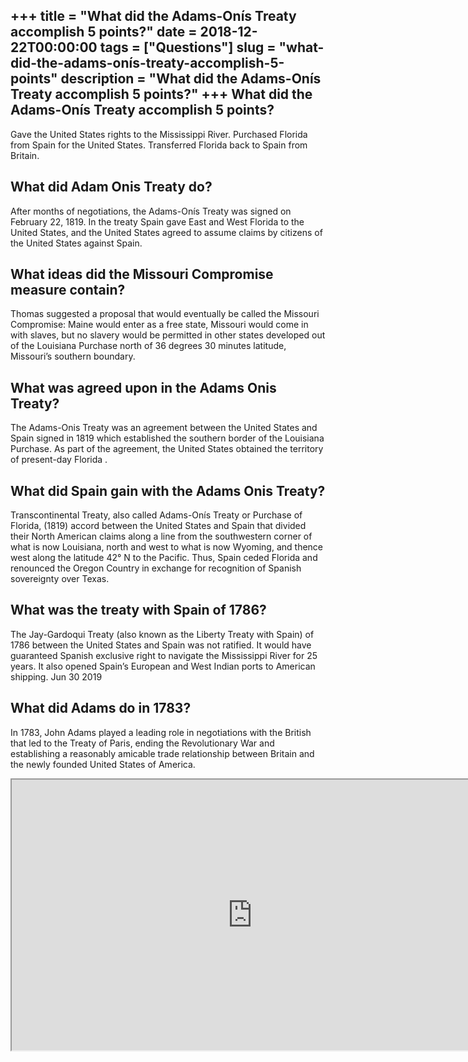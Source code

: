 +++
title = "What did the Adams-Onís Treaty accomplish 5 points?"
date = 2018-12-22T00:00:00
tags = ["Questions"]
slug = "what-did-the-adams-onís-treaty-accomplish-5-points"
description = "What did the Adams-Onís Treaty accomplish 5 points?"
+++
What did the Adams-Onís Treaty accomplish 5 points?
---------------------------------------------------

Gave the United States rights to the Mississippi River. Purchased Florida from Spain for the United States. Transferred Florida back to Spain from Britain.

What did Adam Onis Treaty do?
-----------------------------

After months of negotiations, the Adams-Onís Treaty was signed on February 22, 1819. In the treaty Spain gave East and West Florida to the United States, and the United States agreed to assume claims by citizens of the United States against Spain.

What ideas did the Missouri Compromise measure contain?
-------------------------------------------------------

Thomas suggested a proposal that would eventually be called the Missouri Compromise: Maine would enter as a free state, Missouri would come in with slaves, but no slavery would be permitted in other states developed out of the Louisiana Purchase north of 36 degrees 30 minutes latitude, Missouri’s southern boundary.

What was agreed upon in the Adams Onis Treaty?
----------------------------------------------

 The Adams-Onis Treaty was an agreement between the United States and Spain signed in 1819 which established the southern border of the Louisiana Purchase. As part of the agreement, the United States obtained the territory of present-day Florida .

What did Spain gain with the Adams Onis Treaty?
-----------------------------------------------

Transcontinental Treaty, also called Adams-Onís Treaty or Purchase of Florida, (1819) accord between the United States and Spain that divided their North American claims along a line from the southwestern corner of what is now Louisiana, north and west to what is now Wyoming, and thence west along the latitude 42° N to the Pacific. Thus, Spain ceded Florida and renounced the Oregon Country in exchange for recognition of Spanish sovereignty over Texas.

What was the treaty with Spain of 1786?
---------------------------------------

The Jay-Gardoqui Treaty (also known as the Liberty Treaty with Spain) of 1786 between the United States and Spain was not ratified. It would have guaranteed Spanish exclusive right to navigate the Mississippi River for 25 years. It also opened Spain’s European and West Indian ports to American shipping. Jun 30 2019

What did Adams do in 1783?
--------------------------

In 1783, John Adams played a leading role in negotiations with the British that led to the Treaty of Paris, ending the Revolutionary War and establishing a reasonably amicable trade relationship between Britain and the newly founded United States of America.

<iframe allow="accelerometer; autoplay; clipboard-write; encrypted-media; gyroscope; picture-in-picture" allowfullscreen="" class="__youtube_prefs__  epyt-is-override  no-lazyload" data-no-lazy="1" data-origheight="433" data-origwidth="770" data-skipgform_ajax_framebjll="" height="433" id="_ytid_49146" loading="lazy" src="https://www.youtube.com/embed/tJsxsA869c8?enablejsapi=1&autoplay=0&cc_load_policy=0&cc_lang_pref=&iv_load_policy=1&loop=0&modestbranding=0&rel=1&fs=1&playsinline=0&autohide=2&theme=dark&color=red&controls=1&" title="YouTube player" width="770"></iframe>